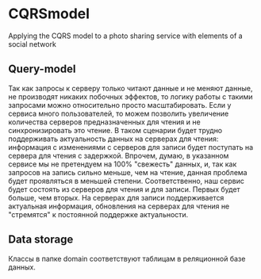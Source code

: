 # CQRSmodel
Applying the CQRS model to a photo sharing service with elements of a social network 
## Query-model
Так как запросы к серверу только читают данные и не меняют данные, не производят никаких побочных эффектов, то логику работы с такими запросами можно относительно просто масштабировать. Если у сервиса много пользователей, то можем позволить увеличение количества серверов предназначенных для чтения и не синхронизировать это чтение. В таком сценарии будет трудно поддерживать актуальность данных на серверах для чтения: информация с изменениями с серверов для записи будет поступать на сервера для чтения с задержкой. Впрочем, думаю, в указанном сервисе мы не претендуем на 100% "свежесть" данных, и, так как запросов на запись сильно меньше, чем на чтение, данная проблема будет проявляться в меньшей степени.
Соответственно, наш сервис будет состоять из серверов для чтения и для записи. Первых будет больше, чем вторых. На серверах для записи поддерживается актуальная информация,
обновления на серверах для чтения не "стремятся" к постоянной поддержке актуальности.  
## Data storage
Классы в папке domain соответствуют таблицам в реляционной базе данных.
